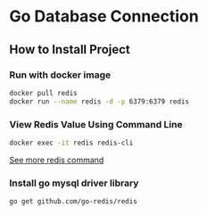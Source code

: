 # Go Database Connection

## How to Install Project
### Run with docker image
```bash
docker pull redis
docker run --name redis -d -p 6379:6379 redis
```

### View Redis Value Using Command Line
```bash
docker exec -it redis redis-cli
```
[See more redis command](https://redis.io/commands)
### Install go mysql driver library
```bash
go get github.com/go-redis/redis
```